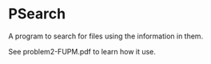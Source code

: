 # PSearch
A program to search for files using the information in them.

See problem2-FUPM.pdf to learn how it use.

